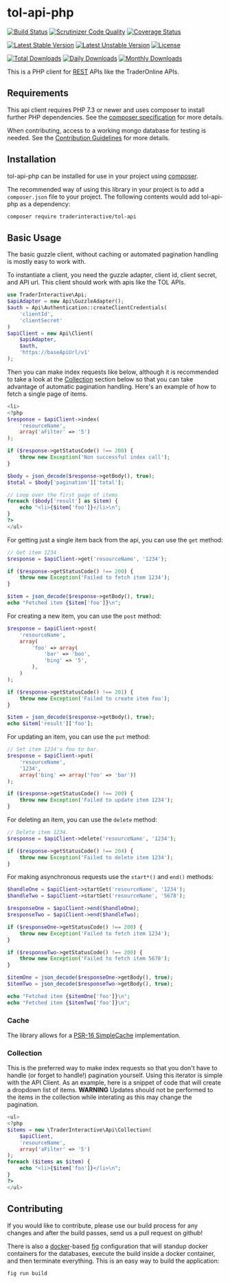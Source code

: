 # tol-api-php
[![Build Status](https://travis-ci.org/traderinteractive/tol-api-php.svg?branch=master)](https://travis-ci.org/traderinteractive/tol-api-php)
[![Scrutinizer Code Quality](https://scrutinizer-ci.com/g/traderinteractive/tol-api-php/badges/quality-score.png?b=master)](https://scrutinizer-ci.com/g/traderinteractive/tol-api-php/?branch=master)
[![Coverage Status](https://coveralls.io/repos/github/traderinteractive/tol-api-php/badge.svg?branch=master)](https://coveralls.io/github/traderinteractive/tol-api-php?branch=master)

[![Latest Stable Version](https://poser.pugx.org/traderinteractive/tol-api/v/stable)](https://packagist.org/packages/traderinteractive/tol-api)
[![Latest Unstable Version](https://poser.pugx.org/traderinteractive/tol-api/v/unstable)](https://packagist.org/packages/traderinteractive/tol-api)
[![License](https://poser.pugx.org/traderinteractive/tol-api/license)](https://packagist.org/packages/traderinteractive/tol-api)

[![Total Downloads](https://poser.pugx.org/traderinteractive/tol-api/downloads)](https://packagist.org/packages/traderinteractive/tol-api)
[![Daily Downloads](https://poser.pugx.org/traderinteractive/tol-api/d/daily)](https://packagist.org/packages/traderinteractive/tol-api)
[![Monthly Downloads](https://poser.pugx.org/traderinteractive/tol-api/d/monthly)](https://packagist.org/packages/traderinteractive/tol-api)

This is a PHP client for [REST](http://en.wikipedia.org/wiki/Representational_state_transfer) APIs like the TraderOnline APIs.

## Requirements

This api client requires PHP 7.3 or newer and uses composer to install further PHP dependencies.  See the [composer specification](composer.json) for more details.

When contributing, access to a working mongo database for testing is needed.  See the [Contribution Guidelines](.github/CONTRIBUTING.md) for more details.

## Installation

tol-api-php can be installed for use in your project using [composer](http://getcomposer.org).

The recommended way of using this library in your project is to add a `composer.json` file to your project.  The following contents would add tol-api-php as a dependency:

```sh
composer require traderinteractive/tol-api
```

## Basic Usage

The basic guzzle client, without caching or automated pagination handling is mostly easy to work with.

To instantiate a client, you need the guzzle adapter, client id, client secret, and API url.  This client should work with apis like the TOL APIs.
```php
use TraderInteractive\Api;
$apiAdapter = new Api\GuzzleAdapter();
$auth = Api\Authentication::createClientCredentials(
    'clientId',
    'clientSecret'
)
$apiClient = new Api\Client(
    $apiAdapter,
    $auth,
    'https://baseApiUrl/v1'
);
```

Then you can make index requests like below, although it is recommended to take a look at the [Collection](#collection) section below so that you can take advantage of automatic pagination handling.  Here's an example of how to fetch a single page of items.
```php
<li>
<?php
$response = $apiClient->index(
    'resourceName',
    array('aFilter' => '5')
);

if ($response->getStatusCode() !== 200) {
    throw new Exception('Non successful index call');
}

$body = json_decode($response->getBody(), true);
$total = $body['pagination']['total'];

// Loop over the first page of items
foreach ($body['result'] as $item) {
    echo "<li>{$item['foo']}</li>\n";
}
?>
</ul>
```

For getting just a single item back from the api, you can use the `get` method:
```php
// Get item 1234
$response = $apiClient->get('resourceName', '1234');

if ($response->getStatusCode() !== 200) {
    throw new Exception('Failed to fetch item 1234');
}

$item = json_decode($response->getBody(), true);
echo "Fetched item {$item['foo']}\n";
```

For creating a new item, you can use the `post` method:
```php
$response = $apiClient->post(
    'resourceName',
    array(
        'foo' => array(
            'bar' => 'boo',
            'bing' => '5',
        ),
    )
);

if ($response->getStatusCode() !== 201) {
    throw new Exception('Failed to create item foo');
}

$item = json_decode($response->getBody(), true);
echo $item['result']['foo'];
```

For updating an item, you can use the `put` method:
```php
// Set item 1234's foo to bar.
$response = $apiClient->put(
    'resourceName',
    '1234',
    array('bing' => array('foo' => 'bar'))
);

if ($response->getStatusCode() !== 200) {
    throw new Exception('Failed to update item 1234');
}
```

For deleting an item, you can use the `delete` method:
```php
// Delete item 1234.
$response = $apiClient->delete('resourceName', '1234');

if ($response->getStatusCode() !== 204) {
    throw new Exception('Failed to delete item 1234');
}
```

For making asynchronous requests use the `start*()` and `end()` methods:
```php
$handleOne = $apiClient->startGet('resourceName', '1234');
$handleTwo = $apiClient->startGet('resourceName', '5678');

$responseOne = $apiClient->end($handleOne);
$responseTwo = $apiClient->end($handleTwo);

if ($responseOne->getStatusCode() !== 200) {
    throw new Exception('Failed to fetch item 1234');
}

if ($responseTwo->getStatusCode() !== 200) {
    throw new Exception('Failed to fetch item 5678');
}

$itemOne = json_decode($responseOne->getBody(), true);
$itemTwo = json_decode($responseTwo->getBody(), true);

echo "Fetched item {$itemOne['foo']}\n";
echo "Fetched item {$itemTwo['foo']}\n";
```

### Cache
The library allows for a [PSR-16 SimpleCache](https://www.php-fig.org/psr/psr-16/) implementation.

### Collection

This is the preferred way to make index requests so that you don't have to handle (or forget to handle!) pagination yourself.  Using this iterator is simple with the API Client.  As an example, here is a snippet of code that will create a dropdown list of items.
**WARNING** Updates should not be performed to the items in the collection while interating as this may change the pagination.
```php
<ul>
<?php
$items = new \TraderInteractive\Api\Collection(
    $apiClient,
    'resourceName',
    array('aFilter' => '5')
);
foreach ($items as $item) {
    echo "<li>{$item['foo']}</li>\n";
}
?>
</ul>
```

## Contributing

If you would like to contribute, please use our build process for any changes and after the build passes, send us a pull request on github!

There is also a [docker](http://www.docker.com/)-based [fig](http://www.fig.sh/) configuration that will standup docker containers for the databases, execute the build inside a docker container, and then terminate everything.  This is an easy way to build the application:
```sh
fig run build
```
